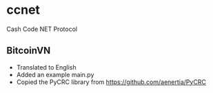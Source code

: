 # ccnet
Cash Code NET Protocol

## BitcoinVN
* Translated to English
* Added an example main.py
* Copied the PyCRC library from https://github.com/aenertia/PyCRC